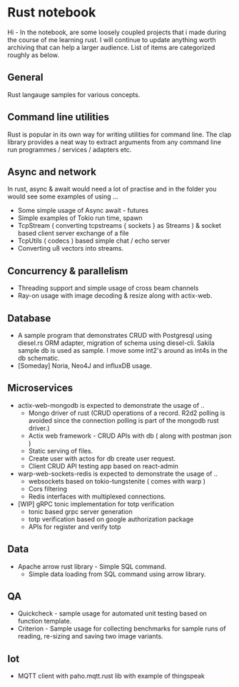 # Rust notebook

Hi - In the notebook, are some loosely coupled projects that i made during the course of me learning rust. I will continue to update anything worth archiving that can help a larger audience.
List of items are categorized roughly as below.

## General
Rust langauge samples for various concepts.

## Command line utilities

Rust is popular in its own way for writing utilities for command line. The clap library provides a neat way to extract arguments from any command line run programmes / services / adapters etc.

## Async and network
In rust, async & await would need a lot of practise and in the folder you would see some examples of using ...

 - Some simple usage of Async await - futures
 - Simple examples of Tokio run time, spawn  
 - TcpStream ( converting tcpstreams { sockets } as Streams ) & socket based client server exchange of a file
 - TcpUtils ( codecs ) based simple chat / echo server
 - Converting u8 vectors into streams.

## Concurrency & parallelism
- Threading support and simple usage of cross beam channels
- Ray-on usage with image decoding & resize along with actix-web.

## Database
- A sample program that demonstrates CRUD with Postgresql using diesel.rs ORM adapter, migration of schema using diesel-cli. Sakila sample db is used as sample. I move some int2's around as int4s in the db schematic.
- [Someday] Noria, Neo4J and influxDB usage.

## Microservices
- actix-web-mongodb is expected to demonstrate the usage of ..
	- Mongo driver of rust (CRUD operations of a record. R2d2 polling is avoided since the connection polling is part of the mongodb rust driver.)
    - Actix web framework - CRUD APIs with db ( along with postman json )
    - Static serving of files.
    - Create user with actos for db create user request.
    - Client CRUD API testing app based on react-admin
- warp-web-sockets-redis is expected to demonstrate the usage of ..
  - websockets based on tokio-tungstenite ( comes with warp )
  - Cors filtering
  - Redis interfaces with multiplexed connections.
- [WIP] gRPC tonic implementation for totp verification
  - tonic based grpc server generation
  - totp verification based on google authorization package
  - APIs for register and verify totp

## Data
- Apache arrow rust library - Simple SQL command.
  - Simple data loading from SQL command using arrow library. 

## QA
- Quickcheck - sample usage for automated unit testing based on function template.
- Criterion - Sample usage for collecting benchmarks for sample runs of reading, re-sizing and saving two image variants.

## Iot
- MQTT client with paho.mqtt.rust lib with example of thingspeak
